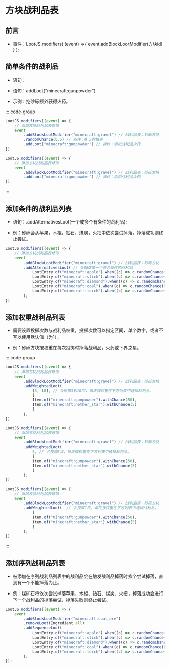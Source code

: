 # 方块战利品表

## 前言

- 事件：LootJS.modifiers( (event) =>{ event.addBlockLootModifier(方块id) } );

## 简单条件的战利品

- 语句：

- 语句：addLoot("minecraft:gunpowder")

- 示例：挖砂砾额外获得火药。

::: code-group

```js [简单条件]
LootJS.modifiers((event) => {
    // 添加方块战利品表修饰
    event
        .addBlockLootModifier("minecraft:gravel") // 战利品表：砂砾方块
        .randomChance(0.5) // 条件：0.5的概率
        .addLoot("minecraft:gunpowder") // 操作：添加战利品火药
})
```

```js [无条件]
LootJS.modifiers((event) => {
    // 添加方块战利品表修饰
    event
        .addBlockLootModifier("minecraft:gravel") // 战利品表：砂砾方块
        .addLoot("minecraft:gunpowder") // 操作：添加战利品火药
})
```

:::

## 添加条件的战利品列表

- 语句：.addAlternativesLoot(一个或多个有条件的战利品);

- 例：砂砾会从苹果，木棍，钻石，煤炭，火把中依次尝试掉落，掉落成功则终止尝试。

```js
LootJS.modifiers((event) => {
    // 添加方块战利品表修饰
    event
        .addBlockLootModifier("minecraft:gravel") // 战利品表：砂砾方块
        .addAlternativesLoot( // 会掉落第一个符合条件的战利品
            LootEntry.of("minecraft:apple").when((c) => c.randomChance(0.8)),
            LootEntry.of("minecraft:stick").when((c) => c.randomChance(0.3)),
            LootEntry.of("minecraft:diamond").when((c) => c.randomChance(0.7)),
            LootEntry.of("minecraft:coal").when((c) => c.randomChance(0.99)),
            LootEntry.of("minecraft:torch").when((c) => c.randomChance(0.2))
        );
})
```

## 添加权重战利品列表

- 需要设置投掷次数与战利品权重，投掷次数可以指定区间，单个数字，或者不写以使用默认值（为1）。

- 例：砂砾方块按权重在每次投掷时掉落战利品，火药或下界之星。

::: code-group

```js [投掷次数区间]
LootJS.modifiers((event) => {
    // 添加方块战利品表修饰
    event
        .addBlockLootModifier("minecraft:gravel") // 战利品表：砂砾方块
        .addWeightedLoot( 
            [3, 10], // 会投掷3到10次，每次按权重在下方列表中选择战利品。
            [
            Item.of("minecraft:gunpowder").withChance(50), 
            Item.of("minecraft:nether_star").withChance(5)
            ]
        );
})
```

```js [指定投掷次数]
LootJS.modifiers((event) => {
    // 添加方块战利品表修饰
    event
        .addBlockLootModifier("minecraft:gravel") // 战利品表：砂砾方块
        .addWeightedLoot( 
            5, // 会投掷5次，每次按权重在下方列表中选择战利品。
            [
            Item.of("minecraft:gunpowder").withChance(50), 
            Item.of("minecraft:nether_star").withChance(5)
            ]
        );
})
```

```js [默认投掷次数]
LootJS.modifiers((event) => {
    // 添加方块战利品表修饰
    event
        .addBlockLootModifier("minecraft:gravel") // 战利品表：砂砾方块
        .addWeightedLoot(  // 会投掷1次，每次按权重在下方列表中选择战利品。
            [
            Item.of("minecraft:gunpowder").withChance(50), 
            Item.of("minecraft:nether_star").withChance(5)
            ]
        );
})
```

:::

## 添加序列战利品列表

- 被添加在序列战利品列表中的战利品会在触发战利品掉落时挨个尝试掉落，直到有一个不能掉落为止。

- 例：煤矿石将依次尝试掉落苹果、木棍、钻石、煤炭、火把，掉落成功会进行下一个战利品的掉落尝试，掉落失败则终止尝试。

```js
LootJS.modifiers((event) => {
    event
        .addBlockLootModifier("minecraft:coal_ore")
        .removeLoot(Ingredient.all)
        .addSequenceLoot(
            LootEntry.of("minecraft:apple").when((c) => c.randomChance(0.8)),
            LootEntry.of("minecraft:stick").when((c) => c.randomChance(0.3)),
            LootEntry.of("minecraft:diamond").when((c) => c.randomChance(0.7)),
            LootEntry.of("minecraft:coal").when((c) => c.randomChance(0.99)),
            LootEntry.of("minecraft:torch").when((c) => c.randomChance(0.2))
        );
});
```
